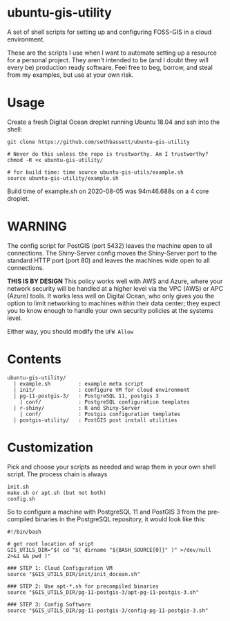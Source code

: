 # ubuntu-gis-utility

A set of shell scripts for setting up and configuring FOSS-GIS in a cloud environment.  
  
These are the scripts I use when I want to automate setting up a resource for a personal project. They aren't intended to be (and I doubt they will every be) production ready software. Feel free to beg, borrow, and steal from my examples, but use at your own risk.  
 


# Usage  
  
Create a fresh Digital Ocean droplet running Ubuntu 18.04 and ssh into the shell:  
  
```  
git clone https://github.com/sethbassett/ubuntu-gis-utility

# Never do this unless the repo is trustworthy. Am I trustworthy?
chmod -R +x ubuntu-gis-utility/

# for build time: time source ubuntu-gis-utils/example.sh
source ubuntu-gis-utility/example.sh
```  

Build time of example.sh on 2020-08-05 was 94m46.688s on a 4 core droplet.

# WARNING  

The config script for PostGIS (port 5432) leaves the machine open to all connections. The Shiny-Server config moves the Shiny-Server port to the standard HTTP port (port 80) and leaves the machines wide open to all connections.

**THIS IS BY DESIGN** This policy works well with AWS and Azure, where your network security will be handled at a higher level via the VPC (AWS) or APC (Azure) tools. It works less well on Digital Ocean, who only gives you the option to limit networking to machines within their data center; they expect you to know enough to handle your own security policies at the systems level.  

Either way, you should modify the ```UFW Allow``` 
 
# Contents  
```  
ubuntu-gis-utility/  
  | example.sh         : example meta script  
  | init/              : configure VM for cloud environment
  | pg-11-postgis-3/   : PostgreSQL 11, postgis 3
    | conf/            : PostgreSQL configuration templates
  | r-shiny/           : R and Shiny-Server
    | conf/            : Postgis configuration templates
  | postgis-utility/   : PostGIS post install utilities
```  
  
# Customization  

Pick and choose your scripts as needed and wrap them in your own shell script. The process chain is always  
```  
init.sh
make.sh or apt.sh (but not both) 
config.sh  
```  

So to configure a machine with PostgreSQL 11 and PostGIS 3 from the pre-compiled binaries in the PostgreSQL repository, it would look like this:

```
#!/bin/bash

# get root location of sript
GIS_UTILS_DIR="$( cd "$( dirname "${BASH_SOURCE[0]}" )" >/dev/null 2>&1 && pwd )"

### STEP 1: Cloud Configuration VM
source "$GIS_UTILS_DIR/init/init_docean.sh"

### STEP 2: Use apt-*.sh for precompiled binaries
source "$GIS_UTILS_DIR/pg-11-postgis-3/apt-pg-11-postgis-3.sh"

### STEP 3: Config Software
source "$GIS_UTILS_DIR/pg-11-postgis-3/config-pg-11-postgis-3.sh"

```




  

